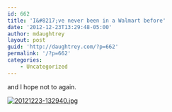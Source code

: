 ```yaml
---
id: 662
title: 'I&#8217;ve never been in a Walmart before'
date: '2012-12-23T13:29:48-05:00'
author: mdaughtrey
layout: post
guid: 'http://daughtrey.com/?p=662'
permalink: '/?p=662'
categories:
    - Uncategorized
---
```


and I hope not to again.

[![20121223-132940.jpg](http://daughtrey.com/wp-content/uploads/2012/12/20121223-132940.jpg)](http://daughtrey.com/wp-content/uploads/2012/12/20121223-132940.jpg)
